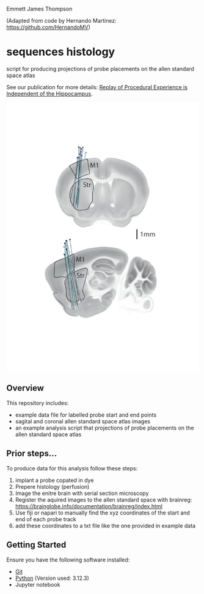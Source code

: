 Emmett James Thompson

(Adapted from code by Hernando Martinez: https://github.com/HernandoMV) 

# sequences histology
script for producing projections of probe placements on the allen standard space atlas

See our publication for more details: [Replay of Procedural Experience is Independent of the Hippocampus](https://www.biorxiv.org/content/10.1101/2024.06.05.597547v1.full.pdf).

![Schematic](images/example_plots-01.png)



## Overview

This repository includes:
- example data file for labelled probe start and end points
- sagital and coronal allen standard space atlas images
- an example analysis script that projections of probe placements on the allen standard space atlas

## Prior steps... 
To produce data for this analysis follow these steps:
1. implant a probe copated in dye 
2. Prepere histology (perfusion)
3. Image the enitre brain with serial section microscopy
4. Register the aquired images to the allen standard space with brainreg: https://brainglobe.info/documentation/brainreg/index.html
5. Use fiji or napari to manually find the xyz coordinates of the start and end of each probe track
6. add these coordinates to a txt file like the one provided in example data  

## Getting Started

Ensure you have the following software installed:
- [Git](https://git-scm.com/)
- [Python](https://www.python.org/downloads/)  (Version used: 3.12.3)
- Jupyter notebook
